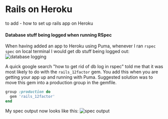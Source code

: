 # Rails on Heroku

to add - how to set up rails app on Heroku


#### Database stuff being logged when running RSpec

When having added an app to Heroku using Puma, whenever I ran `rspec spec` on local terminal I would get db stuff being logged out:
![database logging](/db_logging.png)

A quick google search "how to get rid of db log in rspec" told me that it was most likely to do with the `rails_12factor` gem. You add this when you are getting your app up and running with Puma.
Suggested solution was to move this gem into a production group in the gemfile.
```ruby
group :production do
  gem 'rails_12factor'
end
```
My spec output now looks like this:
![spec output](/specs_ran.png)
